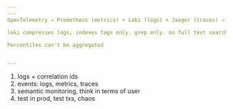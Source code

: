 ```yaml
---
---
OpenTelemetry → Prometheus (metrics) + Loki (logs) + Jaeger (traces) → Grafana (visualization)

loki compresses logs, indexes tags only. grep only. no full text search 

Percentiles can't be aggregated 


---
```


1. logs + correlation ids 
2. events: logs, metrics, traces
3. semantic monitoring, think in terms of user
4. test in prod, test txs, chaos 